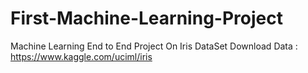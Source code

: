 # First-Machine-Learning-Project
Machine Learning End to End Project On Iris DataSet
Download Data : https://www.kaggle.com/uciml/iris
